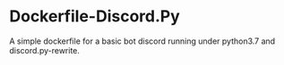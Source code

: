 # Dockerfile-Discord.Py
A simple dockerfile for a basic bot discord running under python3.7 and discord.py-rewrite.
